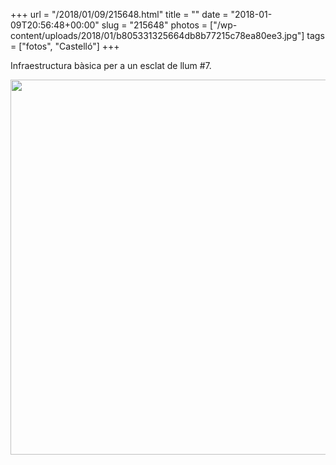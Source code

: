 +++
url = "/2018/01/09/215648.html"
title = ""
date = "2018-01-09T20:56:48+00:00"
slug = "215648"
photos = ["/wp-content/uploads/2018/01/b805331325664db8b77215c78ea80ee3.jpg"]
tags = ["fotos", "Castelló"]
+++

Infraestructura bàsica per a un esclat de llum #7.

<img src="/wp-content/uploads/2018/01/b805331325664db8b77215c78ea80ee3.jpg" height="600" width="600">
